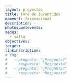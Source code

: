 ```yaml
---
layout: proyectos
title: Foro de Juventudes
nameurl: foronacional
description: -
photospastevents: 
sedes: 
  - salta
objectives: 
target: 
linkinscription: 
# faq:
#   - pregunta: "¿Pregunta?"
#     respuesta: "Respuesta"
#   - pregunta: "¿Pregunta?"
#     respuesta: "Respuesta"
---
```


